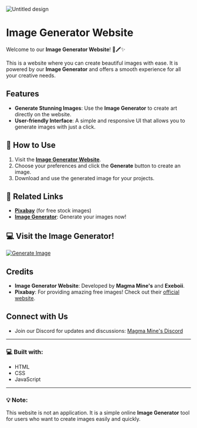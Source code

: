 ![Untitled design](https://github.com/user-attachments/assets/11a001b2-f31e-403a-9706-d0617d2c9cb5)
# Image Generator Website

Welcome to our **Image Generator Website**! 🎨🖍️✨

This is a website where you can create beautiful images with ease. It is powered by our **Image Generator** and offers a smooth experience for all your creative needs.

## Features
- **Generate Stunning Images**: Use the **Image Generator** to create art directly on the website.  
- **User-friendly Interface**: A simple and responsive UI that allows you to generate images with just a click.

## 🚀 How to Use
1. Visit the **[Image Generator Website](https://imggen.tiiny.site/)**.
2. Choose your preferences and click the **Generate** button to create an image.
3. Download and use the generated image for your projects.

## 🔗 Related Links
- **[Pixabay](https://pixabay.com/)** (for free stock images)
- **[Image Generator](https://imggen.tiiny.site/)**: Generate your images now!

## 💻 Visit the Image Generator!
[![Generate Image](https://img.shields.io/badge/Generate%20Image-Click%20Here-FF6F61?style=for-the-badge)](https://imggen.tiiny.site/)

## Credits

- **Image Generator Website**: Developed by **Magma Mine's** and **Exeboii**.
- **Pixabay**: For providing amazing free images! Check out their [official website](https://pixabay.com/).

## Connect with Us
- Join our Discord for updates and discussions: [Magma Mine's Discord](https://discord.gg/XNhm2dNhfB)

---

### 💻 **Built with**:
- HTML
- CSS
- JavaScript

---

### 💡 **Note**:
This website is not an application. It is a simple online **Image Generator** tool for users who want to create images easily and quickly.

